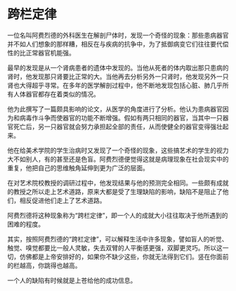 # 跨栏定律

一位名叫阿费烈德的外科医生在解剖尸体时，发现一个奇怪的现象：那些患病器官并不如人们想象的那样糟，相反在与疾病的抗争中，为了抵御病变它们往往要代偿性的比正常器官机能强。 

最早的发现是从一个肾病患者的遗体中发现的。当他从死者的体内取出那只患病的肾时，他发现那只肾要比正常的大。当他再去分析另外一只肾时，他发现另外一只肾也大得超乎寻常。在多年的医学解剖过程中，他不断地发现包括心脏、肺几乎所有人体器官都存在着类似的情况。 

他为此撰写了一篇颇具影响的论文，从医学的角度进行了分析。他认为患病器官因为和病毒作斗争而使器官的功能不断增强。假如有两只相同的器官，当其中一只器官死亡后，另一只器官就会努力承担起全部的责任，从而使健全的器官变得强壮起来。 

他在给美术学院的学生治病时又发现了一个奇怪的现象，这些搞艺术的学生的视力大不如别人，有的甚至还是色盲。阿费烈德便觉得这就是病理现象在社会现实中的重复，他把自己的思维触角延伸到更为广泛的层面。 

在对艺术院校教授的调研过程中，他发现结果与他的预测完全相同。一些颇有成就的教授之所以走上艺术道路，原来大都是受了生理缺陷的影响，缺陷不是阻止了他们，相反促进他们走上了艺术道路。 

阿费烈德将这种现象称为“跨栏定律”，即一个人的成就大小往往取决于他所遇到的困难的程度。 

其实，按照阿费烈德的“跨栏定律”，可以解释生活中许多现象，譬如盲人的听觉、触觉、嗅觉都要比一般人灵敏，失去双臂的人平衡感更强，双脚更灵巧。所以这一切，仿佛都是上帝安排好的，如果你不缺少这些，你就无法得到它们。竖在你面前的栏越高，你跳得也越高。 

一个人的缺陷有时候就是上苍给他的成功信息。
 